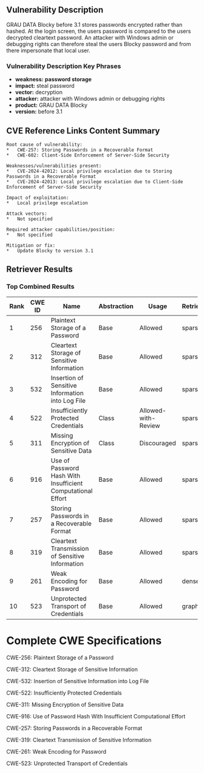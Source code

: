 ## Vulnerability Description
GRAU DATA Blocky before 3.1 stores passwords encrypted rather than hashed. At the login screen, the users password is compared to the users decrypted cleartext password. An attacker with Windows admin or debugging rights can therefore steal the users Blocky password and from there impersonate that local user.

### Vulnerability Description Key Phrases
- **weakness:** **password storage**
- **impact:** steal password
- **vector:** decryption
- **attacker:** attacker with Windows admin or debugging rights
- **product:** GRAU DATA Blocky
- **version:** before 3.1

## CVE Reference Links Content Summary
```
Root cause of vulnerability:
*   CWE-257: Storing Passwords in a Recoverable Format
*   CWE-602: Client-Side Enforcement of Server-Side Security

Weaknesses/vulnerabilities present:
*   CVE-2024-42012: Local privilege escalation due to Storing Passwords in a Recoverable Format
*   CVE-2024-42013: Local privilege escalation due to Client-Side Enforcement of Server-Side Security

Impact of exploitation:
*   Local privilege escalation

Attack vectors:
*   Not specified

Required attacker capabilities/position:
*   Not specified

Mitigation or fix:
*   Update Blocky to version 3.1
```

## Retriever Results

### Top Combined Results

| Rank | CWE ID | Name | Abstraction | Usage  | Retrievers | Individual Scores |
|------|--------|------|-------------|-------|------------|-------------------|
| 1 | 256 | Plaintext Storage of a Password | Base | Allowed | sparse | 0.289 |
| 2 | 312 | Cleartext Storage of Sensitive Information | Base | Allowed | sparse | 0.289 |
| 3 | 532 | Insertion of Sensitive Information into Log File | Base | Allowed | sparse | 0.274 |
| 4 | 522 | Insufficiently Protected Credentials | Class | Allowed-with-Review | sparse | 0.270 |
| 5 | 311 | Missing Encryption of Sensitive Data | Class | Discouraged | sparse | 0.269 |
| 6 | 916 | Use of Password Hash With Insufficient Computational Effort | Base | Allowed | sparse | 0.262 |
| 7 | 257 | Storing Passwords in a Recoverable Format | Base | Allowed | sparse | 0.256 |
| 8 | 319 | Cleartext Transmission of Sensitive Information | Base | Allowed | sparse | 0.255 |
| 9 | 261 | Weak Encoding for Password | Base | Allowed | dense | 0.483 |
| 10 | 523 | Unprotected Transport of Credentials | Base | Allowed | graph | 0.002 |



# Complete CWE Specifications

CWE-256: Plaintext Storage of a Password

CWE-312: Cleartext Storage of Sensitive Information

CWE-532: Insertion of Sensitive Information into Log File

CWE-522: Insufficiently Protected Credentials

CWE-311: Missing Encryption of Sensitive Data

CWE-916: Use of Password Hash With Insufficient Computational Effort

CWE-257: Storing Passwords in a Recoverable Format

CWE-319: Cleartext Transmission of Sensitive Information

CWE-261: Weak Encoding for Password

CWE-523: Unprotected Transport of Credentials